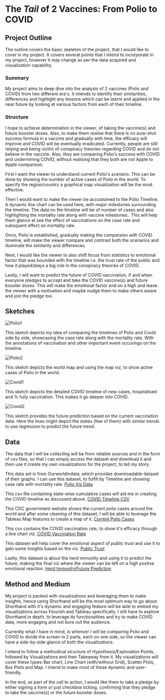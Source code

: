 # The *Tail* of 2 Vaccines: From Polio to COVID

## Project Outline

The outline covers the basic skeleton of the project, that I would like to cover in my project. It covers several points that I intend to incorporate in my project, however it may change as per the data acquired and visualization capability.

### Summary

My project aims to deep dive into the analysis of 2 vaccines (Polio and COVID) from two different era's. It intends to identify their similarities, differences and highlight any lessons which can be learnt and applied in the near future by looking at various factors from each of their timeline. 

### Structure

I hope to achieve determination in the viewer, of taking the vaccine(s) and future booster doses. Also, to make them realise that there is no sure-shot success formula in a vaccine and gradually with time, the efficacy will improve and COVID will be eventually eradicated. Currently, people are still relying and being victim of conspiracy theories regarding COVID and do not believe in the vaccine. Also, they are comparing Polio's success with COVID and undermining COVID, without realising that they both are not Apple to Apple comparison. 

First I want the viewer to understand current Polio's scenario. This can be done by showing the number of active cases of Polio in the world. To specify the region/country a graphical map visualization will be the most effective.

Then I would want to make the viewer be accustomed to the Polio Timeline. A dynamic line chart can be used here, with major milestones surrounding the timeline. The data on the timeline will be of number of cases and also highlighting the mortality rate along with vaccine milestones.. This will help them glance at see the effect of vaccinations on the case rate and subsquent effect on mortality rate.

Once, Polio is established, gradually making the comparsion with COVID timeline, will make the viewer compare and contrast both the scenarios and illuminate the similarity and differences.

Next, I would like the viewer to also shift focus from statistics to emotional factor that was bounded with the timeline i.e. the trust rate of the public and how it played/plays a big role in the conspiracy theories of COVID.

Lastly, I will want to predict the future of COVID vaccination, if and when everyone pledges to accept and take the COVID vaccine(s) and future booster doses. This will make the emotional factor end on a high and leave the viewer with a motivation and maybe nudge them to make others aware and join the pledge too. 

## Sketches

![Polio1](https://user-images.githubusercontent.com/30127254/141885618-2c3f63b9-22e6-4488-b78e-049d7b7cad13.jpeg)

This sketch depicts my idea of comparing the timelines of Polio and Covid side by side, showcasing the case rate along with the mortality rate. With the annotations of vaccination and other important event occurings on the timeline.

![Polio2](https://user-images.githubusercontent.com/30127254/141885620-c937c56d-3410-46d3-9d7d-67003d42286f.jpeg)

This sketch depicts the world map and using the map viz, to show active cases of Polio in the world.


![Covid1](https://user-images.githubusercontent.com/30127254/141885622-5baf9e49-7a0b-4cfb-8dde-b21bc481b385.jpeg)

This sketch depicts the detailed COVID timeline of new cases, hospitalised and % fully vaccination. This makes it go deeper into COVID.


![Covid2](https://user-images.githubusercontent.com/30127254/141885617-e77722a3-d8cf-4a0d-89fe-60a239dedc97.jpeg)

This sketch provides the future prediciton based on the current vaccination data. Here the lines might depict the states (few of them) with similar trends to use regression to predict the future trend. 

## Data

The data that I will be collecting will be from reliable sources and in the form of csv files, so that I can simply access the dataset and download it and then use it create my own visualizations for the project, to tell my story.

This data set is from Ourworldindata, which provides downloadable dataset of their graphs. I can use this dataset, to fulfill by Timeline aim showing case rate with mortality rate.
[Polio Viz Data](https://ourworldindata.org/grapher/polio-rate-of-cases-vs-vaccination-coverage)

This csv file containing state-wise cumulative cases will aid me in creating the COVID timeline as discussed above.
[COVID Timeline CSV](https://github.com/nytimes/covid-19-data/blob/master/rolling-averages/us-states.csv)

This CDC government website shows the current polio cases around the world and after some cleaning of this dataset, I will be able to leverage the Tableau Map features to create a map of it.
[Current Polio Cases](https://www.cdc.gov/mmwr/volumes/70/wr/mm7034a1.htm#T1_down)

This csv contains the COVID vaccination rate, to show it's efficacy through a line chart viz.
[COVID Vaccination Rate](https://github.com/owid/covid-19-data/blob/master/public/data/vaccinations/us_state_vaccinations.csv)

This dataset will help cover the emotional aspect of *public trust* and use it to gain some insights based on the viz.
[Public Trust](https://www.pewresearch.org/politics/2021/05/17/public-trust-in-government-1958-2021/)

Lastly, this dataset is about the herd immunity and using it to predict the future, making the final viz where the viewer can be left on a high positve emotional reaction.
[Herd Immunity/Future Prediction](https://www.mckinsey.com/industries/healthcare-systems-and-services/our-insights/when-will-the-covid-19-pandemic-end)

## Method and Medium

My project is packed with visualizations and leveraging them to make insights, hence using Shorthand will be the most optimum way to go about. Shorthand with it's dynamic and engaging feature will be able to embed my visualizations across Flourish and Tableau specifically. I still have to explore Shorthand in depth, to leverage its functionalities and try to make COVID data, more engaging and not bore out the audience.

Currently what I have in mind, is whenver I will be comparing Polio and COVID to divide the screen in 2 parts, each on one side, so the viewer can have a side-by-side glance of both the visualizations. 

I intend to follow a methodical structure of Hypothesis/Exploration Points, followed by Visualizations and then Takeaway from it. My visualizations will cover these types-Bar chart, Line Chart (with/without Grid), Scatter Plots, Box Plots and Map. I intend to make most of these dynamic and user-friendly. 

In the end, as part of the call to action, I would like them to take a pledge by either signing a form or just checkbox ticking, confirming that they pledge to take the vaccine(s) or the future booster doses.
